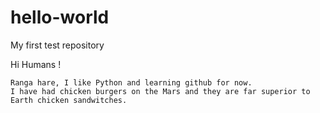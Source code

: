 # hello-world
My first test repository

Hi Humans !

    Ranga hare, I like Python and learning github for now.
    I have had chicken burgers on the Mars and they are far superior to Earth chicken sandwitches.
